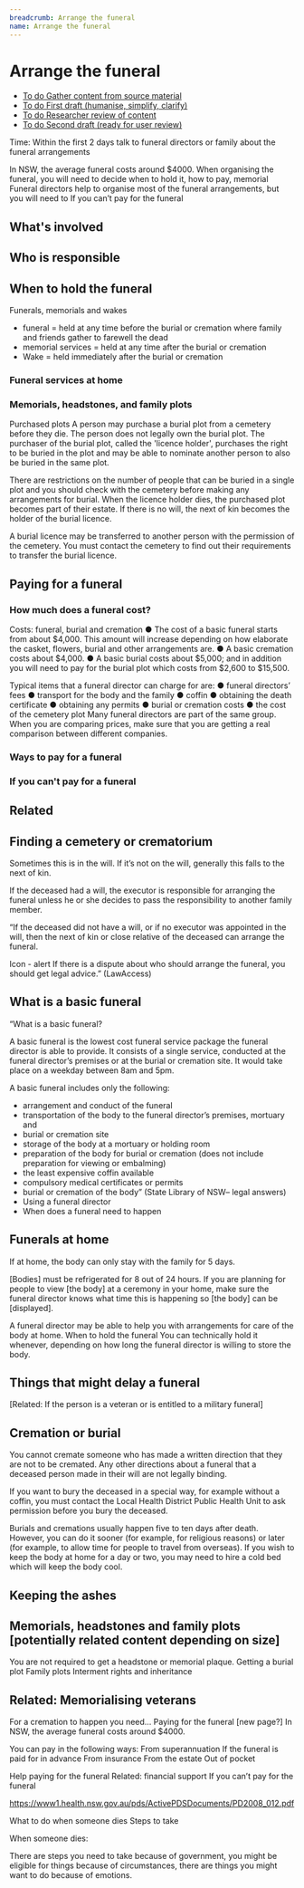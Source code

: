 ```yaml
---
breadcrumb: Arrange the funeral
name: Arrange the funeral
---
```


Arrange the funeral
===========================
<ul class="au-progress-indicator">
  <li>
    <a class="au-progress-indicator__link au-progress-indicator__link--doing" href="#url">
      <span class="au-progress-indicator__status">To do</span>
      Gather content from source material
    </a>
  </li>
  <li>
    <a class="au-progress-indicator__link au-progress-indicator__link--todo" href="#url">
      <span class="au-progress-indicator__status">To do</span>
      First draft (humanise, simplify, clarify)
    </a>
  </li>
  <li>
    <a class="au-progress-indicator__link au-progress-indicator__link--todo" href="#url">
      <span class="au-progress-indicator__status">To do</span>
      Researcher review of content
    </a>
  </li>
  <li>
    <a class="au-progress-indicator__link au-progress-indicator__link--todo" href="#url">
      <span class="au-progress-indicator__status">To do</span>
      Second draft (ready for user review)
    </a>
  </li>
</ul>

Time: Within the first 2 days talk to funeral directors or family about the funeral arrangements

In NSW, the average funeral costs around $4000. When organising the funeral, you will need to decide when to hold it, how to pay, memorial Funeral directors help to organise most of the funeral arrangements, but you will need to If you can’t pay for the funeral

## What's involved
## Who is responsible

## When to hold the funeral

Funerals, memorials and wakes
* funeral = held at any time before the burial or cremation where family and friends gather to farewell the dead
* memorial services = held at any time after the burial or cremation
* Wake = held immediately after the burial or cremation

### Funeral services at home
### Memorials, headstones, and family plots

Purchased plots
A person may purchase a burial plot from a cemetery before they die. The person does not legally own the burial plot. The purchaser of the burial plot, called the 'licence holder', purchases the right to be buried in the plot and may be able to nominate another person to also be buried in the same plot.

There are restrictions on the number of people that can be buried in a single plot and you should check with the cemetery before making any arrangements for burial. When the licence holder dies, the purchased plot becomes part of their estate. If there is no will, the next of kin becomes the holder of the burial licence.

A burial licence may be transferred to another person with the permission of the cemetery. You must contact the cemetery to find out their requirements to transfer the burial licence.

<!-- http://www.lawaccess.nsw.gov.au/Pages/representing/after_someone_dies/funerals/paying_for_the_funeral.aspx -->


## Paying for a funeral
### How much does a funeral cost?
Costs: funeral, burial and
cremation
● The cost of a basic funeral starts from
about $4,000. This amount will increase
depending on how elaborate the casket,
flowers, burial and other arrangements
are.
● A basic cremation costs about $4,000.
● A basic burial costs about $5,000; and in
addition you will need to pay for the burial
plot which costs from $2,600 to $15,500.

Typical items that a funeral director can
charge for are:
● funeral directors’ fees
● transport for the body and the family
● coffin
● obtaining the death certificate
● obtaining any permits
● burial or cremation costs
● the cost of the cemetery plot
Many funeral directors are part of the same
group. When you are comparing prices, make
sure that you are getting a real comparison
between different companies.

<!-- COTA victoria -->

### Ways to pay for a funeral
### If you can't pay for a funeral
## Related
## Finding a cemetery or crematorium


Sometimes this is in the will. If it’s not on the will, generally this falls to the next of kin.

If the deceased had a will, the executor is responsible for arranging the funeral unless he or she decides to pass the responsibility to another family member.

“If the deceased did not have a will, or if no executor was appointed in the will, then the next of kin or close relative of the deceased can arrange the funeral.

Icon - alert   If there is a dispute about who should arrange the funeral, you should get legal advice.” (LawAccess)

## What is a basic funeral
“What is a basic funeral?

A basic funeral is the lowest cost funeral service package the funeral director is able to provide. It consists of a single service, conducted at the funeral director’s premises or at the burial or cremation site. It would take place on a weekday between 8am and 5pm.

A basic funeral includes only the following:

* arrangement and conduct of the funeral
* transportation of the body to the funeral director’s premises, mortuary and
* burial or cremation site
* storage of the body at a mortuary or holding room
* preparation of the body for burial or cremation (does not include preparation for viewing or embalming)
* the least expensive coffin available
* compulsory medical certificates or permits
* burial or cremation of the body” (State Library of NSW– legal answers)
* Using a funeral director
* When does a funeral need to happen

<!-- this is taken from the state library legal matters website -->

## Funerals at home
If at home, the body can only stay with the family for 5 days.

[Bodies] must be refrigerated for 8 out of 24 hours. If you are planning for people to view [the body] at a ceremony in your home, make sure the funeral director knows what time this is happening so [the body] can be [displayed].

A funeral director may be able to help you with arrangements for care of the body at home.
When to hold the funeral
You can technically hold it whenever, depending on how long the funeral director is willing to store the body.

## Things that might delay a funeral

[Related: If the person is a veteran or is entitled to a military funeral]

## Cremation or burial
You cannot cremate someone who has made a written direction that they are not to be cremated. Any other directions about a funeral that a deceased person made in their will are not legally binding.

If you want to bury the deceased in a special way, for example without a coffin, you must contact the Local Health District Public Health Unit to ask permission before you bury the deceased.

Burials and cremations usually happen five to
ten days after death. However, you can do it
sooner (for example, for religious reasons) or
later (for example, to allow time for people to
travel from overseas). If you wish to keep the
body at home for a day or two, you may need
to hire a cold bed which will keep the body
cool.

<!-- cota victoria - death of a partner -->


## Keeping the ashes

## Memorials, headstones and family plots [potentially related content depending on size]

You are not required to get a headstone or memorial plaque.
Getting a burial plot
Family plots
Interment rights and inheritance

## Related: Memorialising veterans

For a cremation to happen you need…
Paying for the funeral [new page?]
In NSW, the average funeral costs around $4000.



You can pay in the following ways:
From superannuation
If the funeral is paid for in advance
From insurance
From the estate
Out of pocket



Help paying for the funeral
Related: financial support
If you can’t pay for the funeral

https://www1.health.nsw.gov.au/pds/ActivePDSDocuments/PD2008_012.pdf

What to do when someone dies
Steps to take

When someone dies:

There are steps you need to take because of government,
you might be eligible for things because of circumstances,
there are things you might want to do because of emotions.
